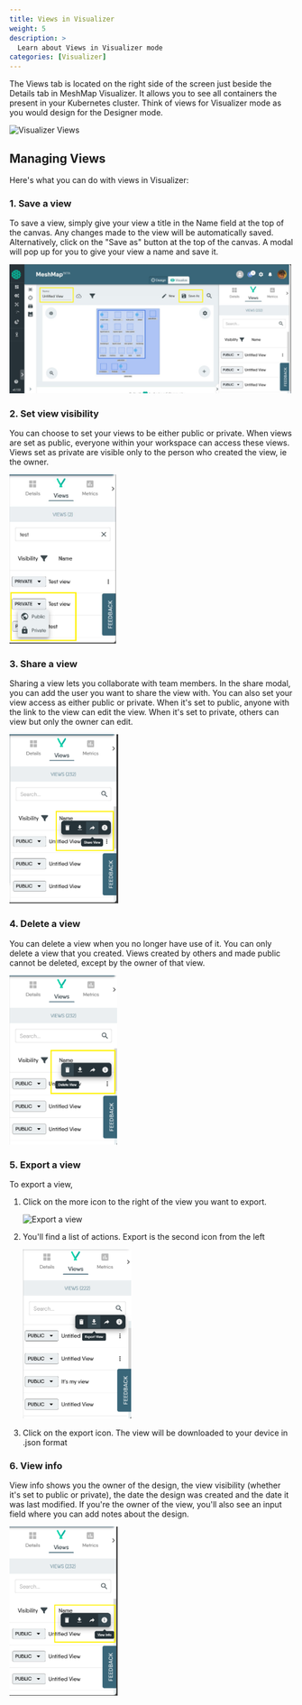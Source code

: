 ```yaml
---
title: Views in Visualizer
weight: 5
description: >
  Learn about Views in Visualizer mode 
categories: [Visualizer]
---
```


The Views tab is located on the right side of the screen just beside the Details tab in MeshMap Visualizer. It allows you to see all containers the present in your Kubernetes cluster. Think of views for Visualizer mode as you would design for the Designer mode. 

![Visualizer Views](/meshmap/visualizer/images/Views.svg)
## Managing Views
Here's what you can do with views in Visualizer:

### 1. Save a view
  To save a view, simply give your view a title in the Name field at the top of the canvas. Any changes made to the view will be automatically saved. Alternatively, click on the "Save as" button at the top of the canvas. A modal will pop up for you to give your view a name and save it.

<img src="./images/SaveView.png" alt="Save a view" width="500">
  
### 2. Set view visibility
  You can choose to set your views to be either public or private. When views are set as public, everyone within your workspace can access these views. Views set as private are visible only to the person who created the view, ie the owner. 

<img src="./images/Visibility.png" alt="Set view visibility" height="300">
  
### 3. Share a view
  Sharing a view lets you collaborate with team members. In the share modal, you can add the user you want to share the view with. You can also set your view access as either public or private. When it's set to public, anyone with the link to the view can edit the view. When it's set to private, others can view but only the owner can edit.

<img src="./images/ShareView.png" alt="Share a view" height="300">

### 4. Delete a view
  You can delete a view when you no longer have use of it. You can only delete a view that you created. Views created by others and made public cannot be deleted, except by the owner of that view.

<img src="./images/DeleteView.png" alt="Delete a view" height="300">
  
### 5. Export a view
  To export a view,
  1. Click on the more icon to the right of the view you want to export.

     <img src="./images/ExportView1.png" alt="Export a view" height="300">

  3. You'll find a list of actions. Export is the second icon from the left

     <img src="./images/ExportView2.png" alt="Export a view" height="300">

  4. Click on the export icon. The view will be downloaded to your device in .json format
     
### 6. View info
  View info shows you the owner of the design, the view visibility (whether it's set to public or private), the date the design was created and the date it was last modified. If you're the owner of the view, you'll also see an input field where you can add notes about the design.

  <img src="./images/ViewInfo.png" alt="View Info" height="300">
